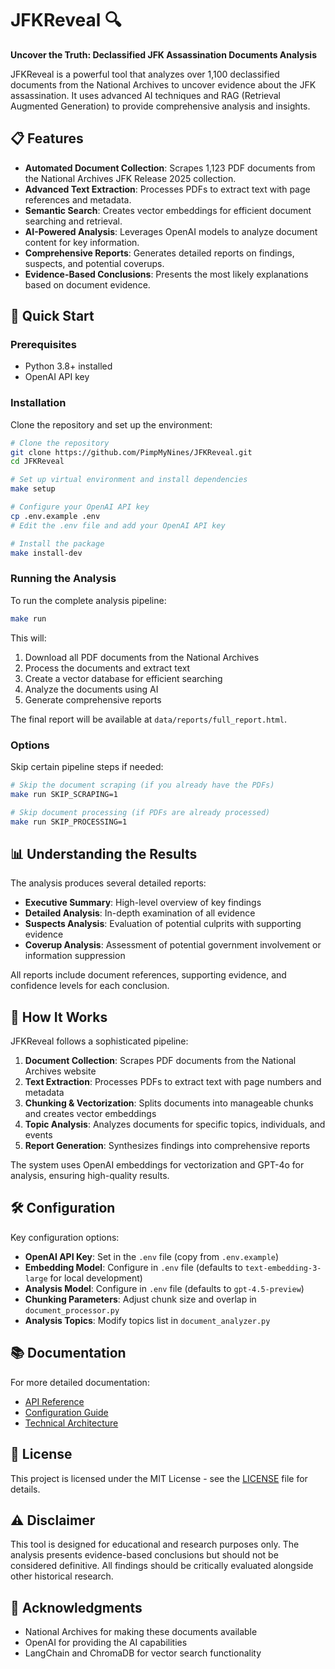 # JFKReveal 🔍

**Uncover the Truth: Declassified JFK Assassination Documents Analysis**

JFKReveal is a powerful tool that analyzes over 1,100 declassified documents from the National Archives to uncover evidence about the JFK assassination. It uses advanced AI techniques and RAG (Retrieval Augmented Generation) to provide comprehensive analysis and insights.

## 📋 Features

- **Automated Document Collection**: Scrapes 1,123 PDF documents from the National Archives JFK Release 2025 collection.
- **Advanced Text Extraction**: Processes PDFs to extract text with page references and metadata.
- **Semantic Search**: Creates vector embeddings for efficient document searching and retrieval.
- **AI-Powered Analysis**: Leverages OpenAI models to analyze document content for key information.
- **Comprehensive Reports**: Generates detailed reports on findings, suspects, and potential coverups.
- **Evidence-Based Conclusions**: Presents the most likely explanations based on document evidence.

## 🚀 Quick Start

### Prerequisites

- Python 3.8+ installed
- OpenAI API key

### Installation

Clone the repository and set up the environment:

```bash
# Clone the repository
git clone https://github.com/PimpMyNines/JFKReveal.git
cd JFKReveal

# Set up virtual environment and install dependencies
make setup

# Configure your OpenAI API key
cp .env.example .env
# Edit the .env file and add your OpenAI API key

# Install the package
make install-dev
```

### Running the Analysis

To run the complete analysis pipeline:

```bash
make run
```

This will:
1. Download all PDF documents from the National Archives
2. Process the documents and extract text
3. Create a vector database for efficient searching
4. Analyze the documents using AI
5. Generate comprehensive reports

The final report will be available at `data/reports/full_report.html`.

### Options

Skip certain pipeline steps if needed:

```bash
# Skip the document scraping (if you already have the PDFs)
make run SKIP_SCRAPING=1

# Skip document processing (if PDFs are already processed)
make run SKIP_PROCESSING=1
```

## 📊 Understanding the Results

The analysis produces several detailed reports:

- **Executive Summary**: High-level overview of key findings
- **Detailed Analysis**: In-depth examination of all evidence
- **Suspects Analysis**: Evaluation of potential culprits with supporting evidence
- **Coverup Analysis**: Assessment of potential government involvement or information suppression

All reports include document references, supporting evidence, and confidence levels for each conclusion.

## 🧠 How It Works

JFKReveal follows a sophisticated pipeline:

1. **Document Collection**: Scrapes PDF documents from the National Archives website
2. **Text Extraction**: Processes PDFs to extract text with page numbers and metadata
3. **Chunking & Vectorization**: Splits documents into manageable chunks and creates vector embeddings
4. **Topic Analysis**: Analyzes documents for specific topics, individuals, and events
5. **Report Generation**: Synthesizes findings into comprehensive reports

The system uses OpenAI embeddings for vectorization and GPT-4o for analysis, ensuring high-quality results.

## 🛠️ Configuration

Key configuration options:

- **OpenAI API Key**: Set in the `.env` file (copy from `.env.example`)
- **Embedding Model**: Configure in `.env` file (defaults to `text-embedding-3-large` for local development)
- **Analysis Model**: Configure in `.env` file (defaults to `gpt-4.5-preview`)
- **Chunking Parameters**: Adjust chunk size and overlap in `document_processor.py`
- **Analysis Topics**: Modify topics list in `document_analyzer.py`

## 📚 Documentation

For more detailed documentation:

- [API Reference](docs/API_REFERENCE.md)
- [Configuration Guide](docs/CONFIGURATION.md)
- [Technical Architecture](docs/ARCHITECTURE.md)

## 📄 License

This project is licensed under the MIT License - see the [LICENSE](LICENSE) file for details.

## ⚠️ Disclaimer

This tool is designed for educational and research purposes only. The analysis presents evidence-based conclusions but should not be considered definitive. All findings should be critically evaluated alongside other historical research.

## 🙏 Acknowledgments

- National Archives for making these documents available
- OpenAI for providing the AI capabilities
- LangChain and ChromaDB for vector search functionality